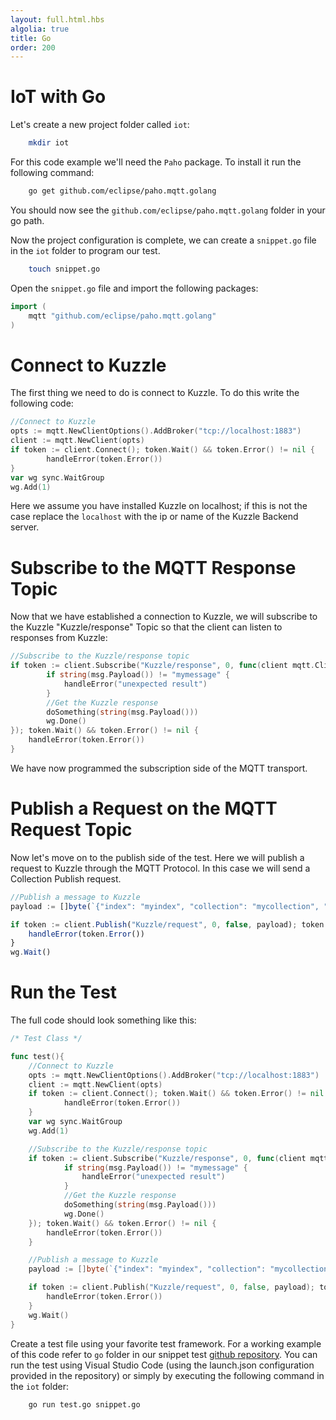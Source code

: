 ```yaml
---
layout: full.html.hbs
algolia: true
title: Go
order: 200
---
```


# IoT with Go

Let's create a new project folder called `iot`:


```bash
    mkdir iot
```

For this code example we'll need the `Paho` package. To install it run the following command:


```bash
    go get github.com/eclipse/paho.mqtt.golang
```

You should now see the `github.com/eclipse/paho.mqtt.golang` folder in your go path.

Now the project configuration is complete, we can create a `snippet.go` file in the `iot` folder to program our test.

```bash
    touch snippet.go
```

Open the `snippet.go` file and import the following packages:

```Go
import (
    mqtt "github.com/eclipse/paho.mqtt.golang"
)
```

# Connect to Kuzzle

The first thing we need to do is connect to Kuzzle. To do this write the following code:

```Go
//Connect to Kuzzle
opts := mqtt.NewClientOptions().AddBroker("tcp://localhost:1883")
client := mqtt.NewClient(opts)
if token := client.Connect(); token.Wait() && token.Error() != nil {
        handleError(token.Error())
}
var wg sync.WaitGroup
wg.Add(1)
```

Here we assume you have installed Kuzzle on localhost; if this is not the case replace the `localhost` with the ip or name of the Kuzzle Backend server.

# Subscribe to the MQTT Response Topic

Now that we have established a connection to Kuzzle, we will subscribe to the Kuzzle "Kuzzle/response" Topic so that the client can listen to responses from Kuzzle:

```Go
//Subscribe to the Kuzzle/response topic
if token := client.Subscribe("Kuzzle/response", 0, func(client mqtt.Client, msg mqtt.Message) {
        if string(msg.Payload()) != "mymessage" {
            handleError("unexpected result")
        }
        //Get the Kuzzle response
        doSomething(string(msg.Payload()))
        wg.Done()
}); token.Wait() && token.Error() != nil {
    handleError(token.Error())
}
```

We have now programmed the subscription side of the MQTT transport.

# Publish a Request on the MQTT Request Topic

Now let's move on to the publish side of the test. Here we will publish a request to Kuzzle through the MQTT Protocol. In this case we will send a Collection Publish request.

```Javascript
//Publish a message to Kuzzle
payload := []byte(`{"index": "myindex", "collection": "mycollection", "controller": "realtime", "action": "publish", "requestId": "unique_request_id", "body": {"volatile": "message"}}`)

if token := client.Publish("Kuzzle/request", 0, false, payload); token.Wait() && token.Error() != nil {
    handleError(token.Error())
}
wg.Wait()
```

# Run the Test

The full code should look something like this:

```Go
/* Test Class */

func test(){
    //Connect to Kuzzle
    opts := mqtt.NewClientOptions().AddBroker("tcp://localhost:1883")
    client := mqtt.NewClient(opts)
    if token := client.Connect(); token.Wait() && token.Error() != nil {
            handleError(token.Error())
    }
    var wg sync.WaitGroup
    wg.Add(1)

    //Subscribe to the Kuzzle/response topic
    if token := client.Subscribe("Kuzzle/response", 0, func(client mqtt.Client, msg mqtt.Message) {
            if string(msg.Payload()) != "mymessage" {
                handleError("unexpected result")
            }
            //Get the Kuzzle response
            doSomething(string(msg.Payload()))
            wg.Done()
    }); token.Wait() && token.Error() != nil {
        handleError(token.Error())
    }

    //Publish a message to Kuzzle
    payload := []byte(`{"index": "myindex", "collection": "mycollection", "controller": "realtime", "action": "publish", "requestId": "unique_request_id", "body": {"volatile": "message"}}`)

    if token := client.Publish("Kuzzle/request", 0, false, payload); token.Wait() && token.Error() != nil {
        handleError(token.Error())
    }
    wg.Wait()
}


```

Create a test file using your favorite test framework. For a working example of this code refer to `go` folder in our snippet test [github repository](https://github.com/kuzzleio/kuzzle.io-snippet-tests). You can run the test using Visual Studio Code (using the launch.json configuration provided in the repository) or simply by executing the following command in the `iot` folder: 

```bash
    go run test.go snippet.go
```
 

